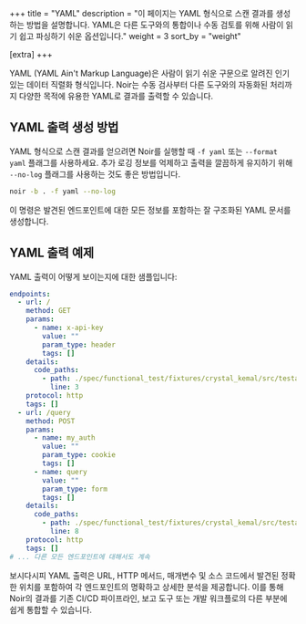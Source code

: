 +++
title = "YAML"
description = "이 페이지는 YAML 형식으로 스캔 결과를 생성하는 방법을 설명합니다. YAML은 다른 도구와의 통합이나 수동 검토를 위해 사람이 읽기 쉽고 파싱하기 쉬운 옵션입니다."
weight = 3
sort_by = "weight"

[extra]
+++

YAML (YAML Ain't Markup Language)은 사람이 읽기 쉬운 구문으로 알려진 인기 있는 데이터 직렬화 형식입니다. Noir는 수동 검사부터 다른 도구와의 자동화된 처리까지 다양한 목적에 유용한 YAML로 결과를 출력할 수 있습니다.

## YAML 출력 생성 방법

YAML 형식으로 스캔 결과를 얻으려면 Noir를 실행할 때 `-f yaml` 또는 `--format yaml` 플래그를 사용하세요. 추가 로깅 정보를 억제하고 출력을 깔끔하게 유지하기 위해 `--no-log` 플래그를 사용하는 것도 좋은 방법입니다.

```bash
noir -b . -f yaml --no-log
```

이 명령은 발견된 엔드포인트에 대한 모든 정보를 포함하는 잘 구조화된 YAML 문서를 생성합니다.

## YAML 출력 예제

YAML 출력이 어떻게 보이는지에 대한 샘플입니다:

```yaml
endpoints:
  - url: /
    method: GET
    params:
      - name: x-api-key
        value: ""
        param_type: header
        tags: []
    details:
      code_paths:
        - path: ./spec/functional_test/fixtures/crystal_kemal/src/testapp.cr
          line: 3
    protocol: http
    tags: []
  - url: /query
    method: POST
    params:
      - name: my_auth
        value: ""
        param_type: cookie
        tags: []
      - name: query
        value: ""
        param_type: form
        tags: []
    details:
      code_paths:
        - path: ./spec/functional_test/fixtures/crystal_kemal/src/testapp.cr
          line: 8
    protocol: http
    tags: []
# ... 다른 모든 엔드포인트에 대해서도 계속
```

보시다시피 YAML 출력은 URL, HTTP 메서드, 매개변수 및 소스 코드에서 발견된 정확한 위치를 포함하여 각 엔드포인트의 명확하고 상세한 분석을 제공합니다. 이를 통해 Noir의 결과를 기존 CI/CD 파이프라인, 보고 도구 또는 개발 워크플로의 다른 부분에 쉽게 통합할 수 있습니다.